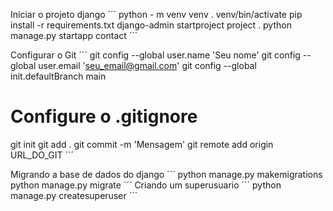 Iniciar o projeto django
´´´
python - m venv venv
. venv/bin/activate
pip install -r requirements.txt
django-admin startproject project .
python manage.py startapp contact
´´´

Configurar o Git
´´´
git config --global user.name 'Seu nome'
git config --global user.email 'seu_email@gmail.com'
git config --global init.defaultBranch main
# Configure o .gitignore
git init
git add .
git commit -m 'Mensagem'
git remote add origin URL_DO_GIT
´´´

Migrando a base de dados do django
´´´
python manage.py makemigrations
python manage.py migrate
´´´
Criando um superusuario
´´´
python manage.py createsuperuser
´´´